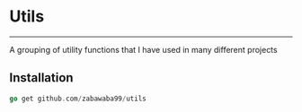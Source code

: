 # Utils

----

A grouping of utility functions that I have used in many different projects

## Installation

```go
go get github.com/zabawaba99/utils
```